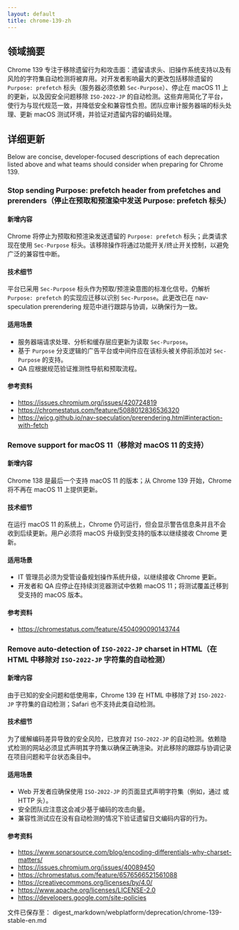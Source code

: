 ```yaml
---
layout: default
title: chrome-139-zh
---
```


## 领域摘要

Chrome 139 专注于移除遗留行为和攻击面：遗留请求头、旧操作系统支持以及有风险的字符集自动检测将被弃用。对开发者影响最大的更改包括移除遗留的 `Purpose: prefetch` 标头（服务器必须依赖 `Sec-Purpose`）、停止在 macOS 11 上的更新，以及因安全问题移除 `ISO-2022-JP` 的自动检测。这些弃用简化了平台，使行为与现代规范一致，并降低安全和兼容性负担。团队应审计服务器端的标头处理、更新 macOS 测试环境，并验证对遗留内容的编码处理。

## 详细更新

Below are concise, developer-focused descriptions of each deprecation listed above and what teams should consider when preparing for Chrome 139.

### Stop sending Purpose: prefetch header from prefetches and prerenders（停止在预取和预渲染中发送 Purpose: prefetch 标头）

#### 新增内容
Chrome 将停止为预取和预渲染发送遗留的 `Purpose: prefetch` 标头；此类请求现在使用 `Sec-Purpose` 标头。该移除操作将通过功能开关/终止开关控制，以避免广泛的兼容性中断。

#### 技术细节
平台已采用 `Sec-Purpose` 标头作为预取/预渲染意图的标准化信号。仍解析 `Purpose: prefetch` 的实现应迁移以识别 `Sec-Purpose`。此更改已在 nav-speculation prerendering 规范中进行跟踪与协调，以确保行为一致。

#### 适用场景
- 服务器端请求处理、分析和缓存层应更新为读取 `Sec-Purpose`。
- 基于 `Purpose` 分支逻辑的广告平台或中间件应在该标头被关停前添加对 `Sec-Purpose` 的支持。
- QA 应根据规范验证推测性导航和预取流程。

#### 参考资料
- https://issues.chromium.org/issues/420724819
- https://chromestatus.com/feature/5088012836536320
- https://wicg.github.io/nav-speculation/prerendering.html#interaction-with-fetch

### Remove support for macOS 11（移除对 macOS 11 的支持）

#### 新增内容
Chrome 138 是最后一个支持 macOS 11 的版本；从 Chrome 139 开始，Chrome 将不再在 macOS 11 上提供更新。

#### 技术细节
在运行 macOS 11 的系统上，Chrome 仍可运行，但会显示警告信息条并且不会收到后续更新。用户必须将 macOS 升级到受支持的版本以继续接收 Chrome 更新。

#### 适用场景
- IT 管理员必须为受管设备规划操作系统升级，以继续接收 Chrome 更新。
- 开发者和 QA 应停止在持续浏览器测试中依赖 macOS 11；将测试覆盖迁移到受支持的 macOS 版本。

#### 参考资料
- https://chromestatus.com/feature/4504090090143744

### Remove auto-detection of `ISO-2022-JP` charset in HTML（在 HTML 中移除对 `ISO-2022-JP` 字符集的自动检测）

#### 新增内容
由于已知的安全问题和低使用率，Chrome 139 在 HTML 中移除了对 `ISO-2022-JP` 字符集的自动检测；Safari 也不支持此类自动检测。

#### 技术细节
为了缓解编码差异导致的安全风险，已放弃对 `ISO-2022-JP` 的自动检测。依赖隐式检测的网站必须显式声明其字符集以确保正确渲染。对此移除的跟踪与协调记录在项目问题和平台状态条目中。

#### 适用场景
- Web 开发者应确保使用 `ISO-2022-JP` 的页面显式声明字符集（例如，通过 <meta charset> 或 HTTP 头）。
- 安全团队应注意这会减少基于编码的攻击向量。
- 兼容性测试应在没有自动检测的情况下验证遗留日文编码内容的行为。

#### 参考资料
- https://www.sonarsource.com/blog/encoding-differentials-why-charset-matters/
- https://issues.chromium.org/issues/40089450
- https://chromestatus.com/feature/6576566521561088
- https://creativecommons.org/licenses/by/4.0/
- https://www.apache.org/licenses/LICENSE-2.0
- https://developers.google.com/site-policies

文件已保存至： digest_markdown/webplatform/deprecation/chrome-139-stable-en.md
